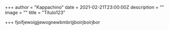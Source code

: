 +++
author = "Kappachino"
date = 2021-02-21T23:00:00Z
description = ""
image = ""
title = "Título123"

+++
fjoifjewoigjjewognewbmbrijjboirjboirjbor